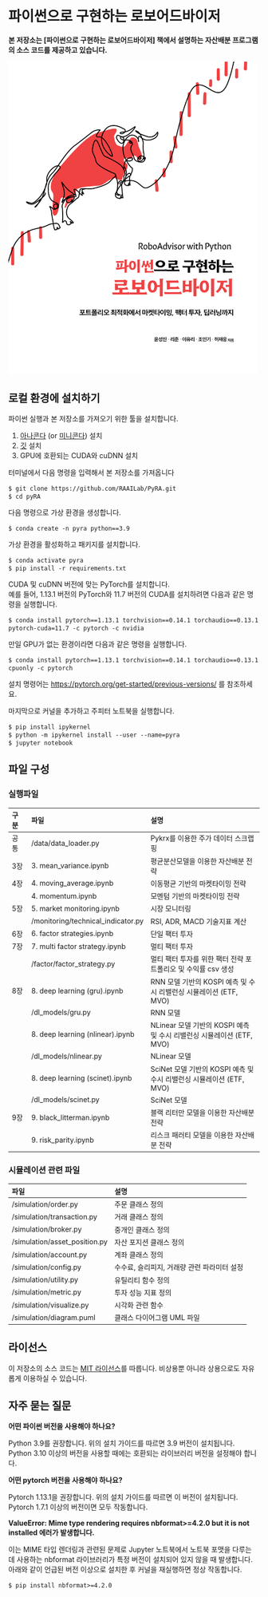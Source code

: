 # 파이썬으로 구현하는 로보어드바이저
**본 저장소는 [파이썬으로 구현하는 로보어드바이저] 책에서 설명하는 자산배분 프로그램의 소스 코드를 제공하고 있습니다.**

<img src="cover.jpg" alt="cover" width="500"/>

## 로컬 환경에 설치하기

파이썬 실행과 본 저장소를 가져오기 위한 툴을 설치합니다. 

1. [아나콘다](https://www.anaconda.com/products/distribution) (or [미니콘다](https://docs.conda.io/en/latest/miniconda.html)) 설치 
2. [깃](https://git-scm.com/downloads) 설치
3. GPU에 호환되는 CUDA와 cuDNN 설치

터미널에서 다음 명령을 입력해서 본 저장소를 가져옵니다

    $ git clone https://github.com/RAAILab/PyRA.git
    $ cd pyRA

다음 명령으로 가상 환경을 생성합니다.

    $ conda create -n pyra python==3.9

가상 환경을 활성화하고 패키지를 설치합니다.

    $ conda activate pyra
    $ pip install -r requirements.txt

CUDA 및 cuDNN 버전에 맞는 PyTorch를 설치합니다. <br>
예를 들어, 1.13.1 버전의 PyTorch와 11.7 버전의 CUDA를 설치하려면 다음과 같은 명령을 실행합니다.

    $ conda install pytorch==1.13.1 torchvision==0.14.1 torchaudio==0.13.1 pytorch-cuda=11.7 -c pytorch -c nvidia

만일 GPU가 없는 환경이라면 다음과 같은 명령을 실행합니다.

    $ conda install pytorch==1.13.1 torchvision==0.14.1 torchaudio==0.13.1 cpuonly -c pytorch
    
설치 명령어는 https://pytorch.org/get-started/previous-versions/ 를 참조하세요.

마지막으로 커널을 추가하고 주피터 노트북을 실행합니다.

    $ pip install ipykernel
    $ python -m ipykernel install --user --name=pyra
    $ jupyter notebook


##  파일 구성

### 실행파일
|구분   |파일                       |설명                        |
|:--        |:--        |:--                          |
|공통 | 	/data/data_loader.py	| Pykrx를 이용한 주가 데이터 스크랩핑 |
|3장 | 	3. mean_variance.ipynb	| 평균분산모델을 이용한 자산배분 전략 |
|4장 | 	4. moving_average.ipynb	| 이동평균 기반의 마켓타이밍 전략|
|	 | 4. momentum.ipynb	| 모멘텀 기반의 마켓타이밍 전략|
|5장 | 	5. market monitoring.ipynb	| 시장 모니터링|
|	 | /monitoring/technical_indicator.py	| RSI, ADR, MACD 기술지표 계산|
|6장 | 	6. factor strategies.ipynb	| 단일 팩터 투자|
|7장 | 	7. multi factor strategy.ipynb	| 멀티 팩터 투자|
|	 | /factor/factor_strategy.py	| 멀티 팩터 투자를 위한 팩터 전략 포트폴리오 및 수익률 csv 생성|
|8장 | 	8. deep learning (gru).ipynb	| RNN 모델 기반의 KOSPI 예측 및 수시 리밸런싱 시뮬레이션 (ETF, MVO)|
|	 | /dl_models/gru.py	| RNN 모델|
|	 | 8. deep learning (nlinear).ipynb	| NLinear 모델 기반의 KOSPI 예측 및 수시 리밸런싱 시뮬레이션 (ETF, MVO)|
|	 | /dl_models/nlinear.py	|NLinear 모델|
|	 | 8. deep learning (scinet).ipynb	| SciNet 모델 기반의 KOSPI 예측 및 수시 리밸런싱 시뮬레이션 (ETF, MVO) |
|	 | /dl_models/scinet.py	|SciNet 모델 |
|9장 | 9. black_litterman.ipynb	| 블랙 리터만 모델을 이용한 자산배분 전략 |
|	 | 9. risk_parity.ipynb	| 리스크 패러티 모델을 이용한 자산배분 전략 |

###  시뮬레이션 관련 파일
|파일                       |설명                        |
|:--        |:--                          |
| /simulation/order.py	| 주문 클래스 정의
| /simulation/transaction.py | 거래 클래스 정의
| /simulation/broker.py	| 중개인 클래스 정의
| /simulation/asset_position.py	| 자산 포지션 클래스 정의
| /simulation/account.py	| 계좌 클래스 정의
| /simulation/config.py	| 수수료, 슬리피지, 거래량 관련 파라미터 설정
| /simulation/utility.py	| 유틸리티 함수 정의 |
| /simulation/metric.py	| 투자 성능 지표 정의 |
| /simulation/visualize.py	| 시각화 관련 함수 |
| /simulation/diagram.puml	| 클래스 다이어그램 UML 파일 |

## 라이선스

이 저장소의 소스 코드는 [MIT 라이선스](http://www.opensource.org/licenses/MIT)를 따릅니다.
비상용뿐 아니라 상용으로도 자유롭게 이용하실 수 있습니다.

## 자주 묻는 질문

**어떤 파이썬 버전을 사용해야 하나요?**

Python 3.9를 권장합니다. 위의 설치 가이드를 따르면 3.9 버전이 설치됩니다. Python 3.10 이상의 버전을 사용할 때에는 호환되는 라이브러리 버전을 설정해야 합니다.

**어떤 pytorch 버전을 사용해야 하나요?**

Pytorch 1.13.1을 권장합니다. 위의 설치 가이드를 따르면 이 버전이 설치됩니다. Pytorch 1.7.1 이상의 버전이면 모두 작동합니다.

**ValueError: Mime type rendering requires nbformat>=4.2.0 but it is not installed 에러가 발생합니다.**

이는 MIME 타입 렌더링과 관련된 문제로 Jupyter 노트북에서 노트북 포맷을 다루는 데 사용하는 nbformat 라이브러리가 특정 버전이 설치되어 있지 않을 때 발생합니다. 아래와 같이 언급된 버전 이상으로 설치한 후 커널을 재실행하면 정상 작동합니다.

    $ pip install nbformat>=4.2.0

